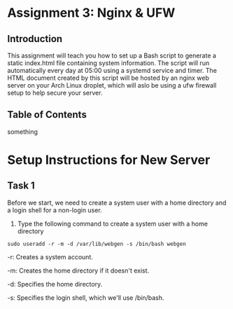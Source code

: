 
# Assignment 3: Nginx & UFW 

## Introduction

This assignment will teach you how to set up a Bash script to generate a static index.html file containing system information. The script will run automatically every day at 05:00 using a systemd service and timer. The HTML document created by this script will be hosted by an nginx web server on your Arch Linux droplet, which will aslo be using a ufw firewall setup to help secure your server.

## Table of Contents

something


# Setup Instructions for New Server

## Task 1

Before we start, we need to create a system user with a home directory and a login shell for a non-login user.

1. Type the following command to create a system user with a home directory

```
sudo useradd -r -m -d /var/lib/webgen -s /bin/bash webgen
```

-r: Creates a system account.

-m: Creates the home directory if it doesn't exist.

-d: Specifies the home directory.

-s: Specifies the login shell, which we'll use /bin/bash.


